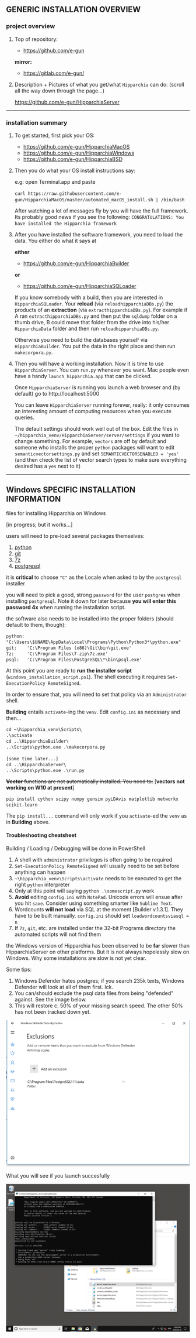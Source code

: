 
## GENERIC INSTALLATION OVERVIEW

### project overview

1. Top of repository:

    * https://github.com/e-gun
    
    **mirror:**
    * https://gitlab.com/e-gun/

1. Description + Pictures of what you get/what `Hipparchia` can do: (scroll all the way down through the page…)

	https://github.com/e-gun/HipparchiaServer

---
### installation summary

1.  To get started, first pick your OS:

	* https://github.com/e-gun/HipparchiaMacOS
	* https://github.com/e-gun/HipparchiaWindows
	* https://github.com/e-gun/HipparchiaBSD

1. Then you do what your OS install instructions say: 

	e.g: open Terminal.app and paste
	
	`curl https://raw.githubusercontent.com/e-gun/HipparchiaMacOS/master/automated_macOS_install.sh | /bin/bash`

    After watching a lot of messages fly by you will have the full framework. Its probably good news 
    if you see the following: `CONGRATULATIONS: You have installed the Hipparchia framework`

1. After you have installed the software framework, you need to load the data. 
    You either do what it says at

    **either**

	* https://github.com/e-gun/HipparchiaBuilder

    **or**

	* https://github.com/e-gun/HipparchiaSQLoader

    If you know somebody with a build, then you are interested in `HipparchiaSQLoader`.
    Your **reload** (via `reloadhipparchiaDBs.py`) the products of an 
    **extraction** (via `extracthipparchiaDBs.py`).  For example if A ran `extracthipparchiaDBs.py` and then put the `sqldump` folder on a thumb drive, 
    B could move that folder from the drive into his/her `HipparchiaData` folder and then run 
    `reloadhipparchiaDBs.py`. 

    Otherwise you need to build the databases yourself via `HipparchiaBuilder`.
    You put the data in the right place and then run `makecorpora.py`. 

1. Then you will have a working installation. Now it is time to use `HipparchiaServer`. You can `run.py` whenever you want. 
    Mac people even have a handy `launch_hipparchia.app` that can be clicked. 
    
    Once `HipparchiaServer` is running you launch a web browser and (by default) go to http://localhost:5000

    You can leave `HipparchiaServer` running forever, really: it only consumes an interesting 
    amount of computing resources when you execute queries. 
    
    The default settings should work well out of the box. Edit the files in `~/hipparchia_venv/HipparchiaServer/server/settings`
    if you want to change something. For example, `vectors` are off by default and someone who installs
    the proper `python` packages will want to edit `semanticvectorsettings.py` and set `SEMANTICVECTORSENABLED = 'yes'` 
    (and then check the list of vector search types to make sure everything desired has a `yes` next to it)

---

## Windows SPECIFIC INSTALLATION INFORMATION

files for installing Hipparchia on Windows

[in progress; but it works...]

users will need to pre-load several packages themselves:
1. [python](https://www.python.org/downloads/windows/)
1. [git](https://github.com/git-for-windows/git/releases/)
1. [7z](https://www.7-zip.org/download.html)
1. [postgresql](https://www.postgresql.org/download/windows/)

it is **critical** to choose `"C"` as the Locale when asked to by the
`postgresql` installer

you will need to pick a good, strong `password` for the user `postgres` 
when installing `postgresql`. Note it down for later because **you will enter this password 4x** when 
running the installation script.

the software also needs to be installed into the proper 
folders (should default to them, though):

    python: "C:\Users\$UNAME\AppData\Local\Programs\Python\Python3*\python.exe"
    git:    'C:\Program Files (x86)\Git\bin\git.exe'
    7z:     'C:\Program Files\7-zip\7z.exe'
    psql:   'C:\Program Files\PostgreSQL\*\bin\psql.exe'
    
At this point you are ready to **run the installer script** (`windows_installation_script.ps1`). 
The shell executing it requires 
`Set-ExecutionPolicy RemoteSigned`. 

In order to ensure that, you will 
need to set that policy via an `Administrator` shell.

**Building** entails `activate`-ing the `venv`. Edit `config.ini` 
as necessary and then...

    cd ~\hipparchia_venv\Scripts\
    .\activate
    cd ..\HipparchiaBuilder\
    ..\Scripts\python.exe .\makecorpora.py
    
    [some time later...]
    cd ..\HipparchiaServer\
    ..\Scripts\python.exe .\run.py
    
    
~~**Vector** functions are not automatically installed. You need to:~~ [__vectors not working on W10 at present__]

    pip install cython scipy numpy gensim pyLDAvis matplotlib networkx scikit-learn

The `pip install...` command will only work if you `activate`-ed the `venv` as in **Building** above.

#### Troubleshooting cheatsheet

Building / Loading / Debugging will be done in PowerShell

1. A shell with `administrator` privileges is often going to be required
1. `Set-ExecutionPolicy RemoteSigned` will usually need to be set before anything can happen
1. `~\hipparchia_venv\Scripts\activate` needs to be executed to get the right `python` interpreter
1. Only at this point will saying `python .\somescript.py` work
1. **Avoid** editing `config.ini` with `NotePad`. Unicode errors will ensue after you hit `save`. Consider using something smarter like `Sublime Text`.
1. Wordcounts **will not load** via SQL at the moment [Builder v.1.3.1]. They have to be built manually. `config.ini` should set `loadwordcountsviasql = n`
1. If `7z`, `git`, etc. are installed under the 32-bit Programs directory the automated scripts will not find them

the Windows version of Hipparchia has been observed to be **far** slower than HipparchiaServer on other platforms. 
But it is not always hopelessly slow on Windows.
Why some installations are slow is not yet clear. 

Some tips:
1. Windows Defender hates postgres; if you search 235k texts, Windows Defender will look at all of them first. Ick.
1. You can/should exclude the psql data files from being "defended" against. See the image below.
1. This will restore c. 50% of your missing search speed. The other 50% has not been tracked down yet.

![sample_screen](hwindows_defender_screenshot.png)

What you will see if you launch succesfully

![sample_screen](hipparchia_windows_screenshot.png)